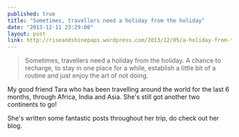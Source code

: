 ```yaml
---
published: true
title: "Sometimes, travellers need a holiday from the holiday"
date: "2013-12-11 23:29:00"
layout: post
link: http://riseandshinepaps.wordpress.com/2013/12/05/a-holiday-from-the-holiday/
---
```


> Sometimes, travellers need a holiday from the holiday. A chance to recharge, to stay in one place for a while, establish a little bit of a routine and just enjoy the art of not doing.

My good friend Tara who has been travelling around the world for the last 6 months, through Africa, India and Asia. She's still got another two continents to go!

She's written some fantastic posts throughout her trip, do check out her blog.